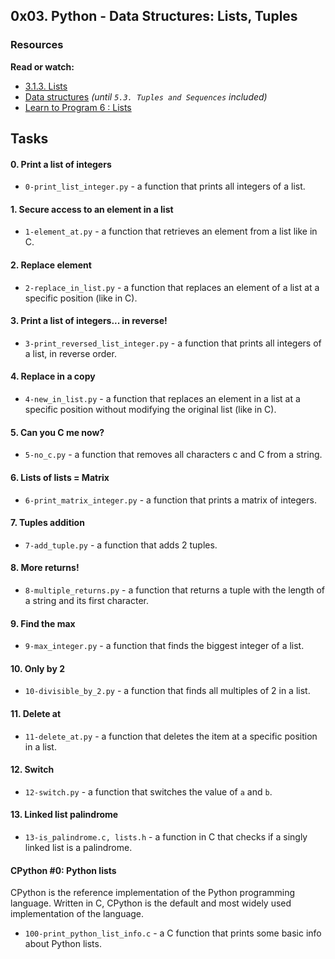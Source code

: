 ## 0x03. Python - Data Structures: Lists, Tuples

### Resources
**Read or watch:**
- [3.1.3. Lists](https://intranet.alxswe.com/rltoken/VarQbHxfmbnpGnaGp3Nb_A)
- [Data structures](https://intranet.alxswe.com/rltoken/2aa8Mp-V2eSieGeX3OX8yQ) *(until `5.3. Tuples and Sequences` included)*
- [Learn to Program 6 : Lists](https://intranet.alxswe.com/rltoken/BX2_CuHj1sq4eYGiXbCYSg)

## Tasks

#### 0. Print a list of integers

- `0-print_list_integer.py` - a function that prints all integers of a list.

#### 1. Secure access to an element in a list

- `1-element_at.py` - a function that retrieves an element from a list like in C.

#### 2. Replace element

- `2-replace_in_list.py` - a function that replaces an element of a list at a specific position (like in C).

#### 3. Print a list of integers... in reverse!

- `3-print_reversed_list_integer.py` - a function that prints all integers of a list, in reverse order.

#### 4. Replace in a copy

- `4-new_in_list.py` - a function that replaces an element in a list at a specific position without modifying the original list (like in C).

#### 5. Can you C me now?

- `5-no_c.py` - a function that removes all characters c and C from a string.

#### 6. Lists of lists = Matrix

- `6-print_matrix_integer.py` - a function that prints a matrix of integers.

#### 7. Tuples addition

- `7-add_tuple.py` - a function that adds 2 tuples.

#### 8. More returns!

- `8-multiple_returns.py` - a function that returns a tuple with the length of a string and its first character.

#### 9. Find the max

- `9-max_integer.py` - a function that finds the biggest integer of a list.

#### 10. Only by 2

- `10-divisible_by_2.py` - a function that finds all multiples of 2 in a list.

#### 11. Delete at

- `11-delete_at.py` - a function that deletes the item at a specific position in a list.

#### 12. Switch

- `12-switch.py` - a function that switches the value of `a` and `b`.

#### 13. Linked list palindrome

- `13-is_palindrome.c, lists.h` - a function in C that checks if a singly linked list is a palindrome.

#### CPython #0: Python lists

CPython is the reference implementation of the Python programming language. Written in C, CPython is the default and most widely used implementation of the language.

- `100-print_python_list_info.c` - a C function that prints some basic info about Python lists.
